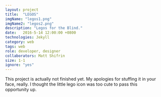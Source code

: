 ```yaml
---
layout: project
title:  "LEGOS"
imgName: "legos1.png"
imgName2: "legos2.png"
description: "Legos for the Blind."
date:   2016-5-14 12:00:00 +0800
technologies: Jekyll
category: web
tags: web
role: developer, designer
collaborators: Matt Shifrin
size: 1-1
ignore: "yes"
---
```

This project is actually not finished yet. My apologies for stuffing it in your face, really. I thought the little lego icon was too cute to pass this opportunity up.
